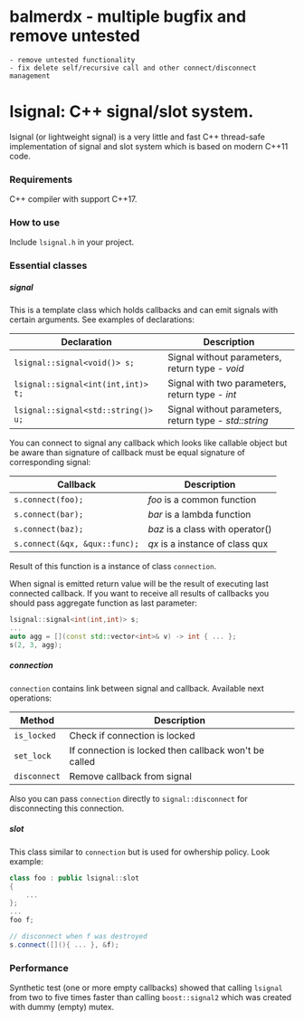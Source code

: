 # balmerdx - multiple bugfix and remove untested
	- remove untested functionality
	- fix delete self/recursive call and other connect/disconnect management 

# lsignal: C++ signal/slot system.

lsignal (or lightweight signal) is a very little and fast C++ thread-safe implementation of signal and
slot system which is based on modern C++11 code.

### Requirements

C++ compiler with support C++17.

### How to use

Include `lsignal.h` in your project.

### Essential classes

##### signal

This is a template class which holds callbacks and can emit signals with certain
arguments. See examples of declarations:

| Declaration                         | Description                                                            |
|------------------------------------ |------------------------------------------------------------------------|
| `lsignal::signal<void()> s;`        | Signal without parameters, return type - _void_                        |
| `lsignal::signal<int(int,int)> t;`  | Signal with two parameters, return type - _int_                        |
| `lsignal::signal<std::string()> u;` | Signal without parameters, return type - _std::string_                 |

You can connect to signal any callback which looks like callable object but be aware than
signature of callback must be equal signature of corresponding signal:

| Callback                            | Description                                                            |
|-------------------------------------|------------------------------------------------------------------------|
| `s.connect(foo);`                   | _foo_ is a common function                                             |
| `s.connect(bar);`                   | _bar_ is a lambda function                                             |
| `s.connect(baz);`                   | _baz_ is a class with operator()                                       |
| `s.connect(&qx, &qux::func);`       | _qx_ is a instance of class qux                                        |

Result of this function is a instance of class `connection`.

When signal is emitted return value will be the result of executing last connected callback.
If you want to receive all results of callbacks you should pass aggregate function as last parameter:

```cpp
lsignal::signal<int(int,int)> s;
...
auto agg = [](const std::vector<int>& v) -> int { ... };
s(2, 3, agg);
```

##### connection

`connection` contains link between signal and callback. Available next operations:

| Method                            | Description                                                            |
|-----------------------------------|------------------------------------------------------------------------|
| `is_locked`                       | Check if connection is locked                                          |
| `set_lock`                        | If connection is locked then callback won't be called                  |
| `disconnect`                      | Remove callback from signal                                            |

Also you can pass `connection` directly to `signal::disconnect` for disconnecting this connection.

##### slot

This class similar to `connection` but is used for owhership policy. Look example:

```cpp
class foo : public lsignal::slot
{
    ...
};
...
foo f;

// disconnect when f was destroyed
s.connect([](){ ... }, &f);
```

### Performance

Synthetic test (one or more empty callbacks) showed that calling `lsignal` from two
to five times faster than calling `boost::signal2` which was created with dummy (empty) mutex.
